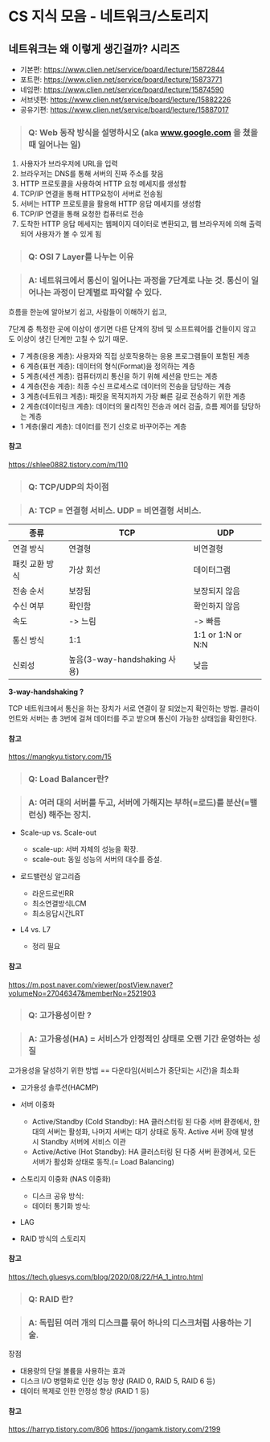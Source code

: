 # CS 지식 모음 - 네트워크/스토리지

## 네트워크는 왜 이렇게 생긴걸까? 시리즈

- 기본편: https://www.clien.net/service/board/lecture/15872844
- 포트편: https://www.clien.net/service/board/lecture/15873771
- 네임편: https://www.clien.net/service/board/lecture/15874590
- 서브넷편: https://www.clien.net/service/board/lecture/15882226
- 공유기편: https://www.clien.net/service/board/lecture/15887017

> ### Q: Web 동작 방식을 설명하시오 (aka www.google.com 을 쳤을 때 일어나는 일)

1. 사용자가 브라우저에 URL을 입력
2. 브라우저는 DNS를 통해 서버의 진짜 주소를 찾음
3. HTTP 프로토콜을 사용하여 HTTP 요청 메세지를 생성함
4. TCP/IP 연결을 통해 HTTP요청이 서버로 전송됨
5. 서버는 HTTP 프로토콜을 활용해 HTTP 응답 메세지를 생성함
6. TCP/IP 연결을 통해 요청한 컴퓨터로 전송
7. 도착한 HTTP 응답 메세지는 웹페이지 데이터로 변환되고, 웹 브라우저에 의해 출력되어 사용자가 볼 수 있게 됨

> ### Q: OSI 7 Layer를 나누는 이유

> ### A: 네트워크에서 통신이 일어나는 과정을 7단계로 나눈 것. 통신이 일어나는 과정이 단계별로 파악할 수 있다.

흐름을 한눈에 알아보기 쉽고, 사람들이 이해하기 쉽고,

7단계 중 특정한 곳에 이상이 생기면 다른 단계의 장비 및 소프트웨어를 건들이지 않고도 이상이 생긴 단계만 고칠 수 있기 때문.

- 7 계층(응용 계층): 사용자와 직접 상호작용하는 응용 프로그램들이 포함된 계층
- 6 계층(표현 계층): 데이터의 형식(Format)을 정의하는 계층
- 5 계층(세션 계층): 컴퓨터끼리 통신을 하기 위해 세션을 만드는 계층
- 4 계층(전송 계층): 최종 수신 프로세스로 데이터의 전송을 담당하는 계층
- 3 계층(네트워크 계층): 패킷을 목적지까지 가장 빠른 길로 전송하기 위한 계층
- 2 계층(데이터링크 계층): 데이터의 물리적인 전송과 에러 검출, 흐름 제어를 담당하는 계층
- 1 계층(물리 계층): 데이터를 전기 신호로 바꾸어주는 계층

#### 참고

https://shlee0882.tistory.com/m/110

> ### Q: TCP/UDP의 차이점

> ### A: TCP = 연결형 서비스. UDP = 비연결형 서비스.

| 종류           | TCP                          | UDP               |
| -------------- | ---------------------------- | ----------------- |
| 연결 방식      | 연결형                       | 비연결형          |
| 패킷 교환 방식 | 가상 회선                    | 데이터그램        |
| 전송 순서      | 보장됨                       | 보장되지 않음     |
| 수신 여부      | 확인함                       | 확인하지 않음     |
| 속도           | -> 느림                      | -> 빠름           |
| 통신 방식      | 1:1                          | 1:1 or 1:N or N:N |
| 신뢰성         | 높음(3-way-handshaking 사용) | 낮음              |

**3-way-handshaking ?**

TCP 네트워크에서 통신을 하는 장치가 서로 연결이 잘 되었는지 확인하는 방법. 클라이언트와 서버는 총 3번에 걸쳐 데이터를 주고 받으며 통신이 가능한 상태임을 확인한다.

#### 참고

https://mangkyu.tistory.com/15

> ### Q: Load Balancer란?

> ### A: 여러 대의 서버를 두고, 서버에 가해지는 부하(=로드)를 분산(=밸런싱) 해주는 장치.

- Scale-up vs. Scale-out

  - scale-up: 서버 자체의 성능을 확장.
  - scale-out: 동일 성능의 서버의 대수를 증설.

- 로드밸런싱 알고리즘

  - 라운드로빈RR
  - 최소연결방식LCM
  - 최소응답시간LRT

- L4 vs. L7
  - 정리 필요

#### 참고

https://m.post.naver.com/viewer/postView.naver?volumeNo=27046347&memberNo=2521903

> ### Q: 고가용성이란 ?

> ### A: 고가용성(HA) = 서비스가 안정적인 상태로 오랜 기간 운영하는 성질

고가용성을 달성하기 위한 방법 == 다운타임(서비스가 중단되는 시간)을 최소화

- 고가용성 솔루션(HACMP)
- 서버 이중화
  - Active/Standby (Cold Standby): HA 클러스터링 된 다중 서버 환경에서, 한 대의 서버는 활성화, 나머지 서버는 대기 상태로 동작. Active 서버 장애 발생 시 Standby 서버에 서비스 이관
  - Active/Active (Hot Standby): HA 클러스터링 된 다중 서버 환경에서, 모든 서버가 활성화 상태로 동작.(= Load Balancing)
- 스토리지 이중화 (NAS 이중화)

  - 디스크 공유 방식:
  - 데이터 통기화 방식:

- LAG
- RAID 방식의 스토리지

#### 참고

https://tech.gluesys.com/blog/2020/08/22/HA_1_intro.html

> ### Q: RAID 란?

> ### A: 독립된 여러 개의 디스크를 묶어 하나의 디스크처럼 사용하는 기술.

장점

- 대용량의 단일 볼륨을 사용하는 효과
- 디스크 I/O 병렬화로 인한 성능 향상 (RAID 0, RAID 5, RAID 6 등)
- 데이터 복제로 인한 안정성 향상 (RAID 1 등)

#### 참고

https://harryp.tistory.com/806
https://jongamk.tistory.com/2199
